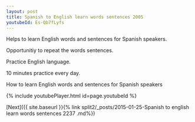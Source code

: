 ```yaml
---
layout: post
title: Spanish to English learn words sentences 2005 
youtubeId: Es-Qb7fLyfs
---
```

 
 
Helps to learn English words and sentences for Spanish speakers.

Opportunitiy to repeat the words sentences. 

Practice English language. 
 
10 minutes practice every day. 
 
How to learn English words and sentences for Spanish speakers 
 
{% include youtubePlayer.html id=page.youtubeId %}
 
 
[Next]({{ site.baseurl }}{% link  split2/_posts/2015-01-25-Spanish to english learn words sentences 2237 .md%})
 
